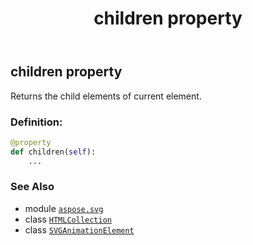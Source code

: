 ﻿---
title: children property
second_title: Aspose.SVG for Python via .NET API References
description: 
type: docs
weight: 580
url: /python-net/aspose.svg/svganimationelement/children/
is_root: false
---

## children property


Returns the child elements of current element.
### Definition:
```python
@property
def children(self):
    ...
```

### See Also
* module [`aspose.svg`](../../)
* class [`HTMLCollection`](/svg/python-net/aspose.svg.collections/htmlcollection)
* class [`SVGAnimationElement`](/svg/python-net/aspose.svg/svganimationelement)
